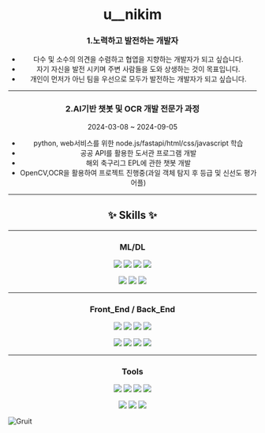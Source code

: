  <h1 align='center'><b>u__nikim</b></h1>

<h3 align='center'>1.노력하고 발전하는 개발자</h3>
<ul align='center'>
  <li>다수 및 소수의 의견을 수렴하고 협엽을 지향하는 개발자가 되고 싶습니다.</li>
  <li>자기 자신을 발전 시키며 주변 사람들을 도와 상생하는 것이 목표입니다.</li>
  <li>개인이 먼저가 아닌 팀을 우선으로 모두가 발전하는 개발자가 되고 싶습니다.</li>
</ul>

<hr>
<h3 align='center'>2.AI기반 챗봇 및 OCR 개발 전문가 과정</h3>
<p align='center'>2024-03-08 ~ 2024-09-05</p>
<ul align='center'>
  <li>python, web서비스를 위한 node.js/fastapi/html/css/javascript 학습</li>
  <li>공공 API를 활용한 도서관 프로그램 개발</li>
  <li>해외 축구리그 EPL에 관한 챗봇 개발</li>
  <li>OpenCV,OCR을 활용하여 프로젝트 진행중(과일 객체 탐지 후 등급 및 신선도 평가 어플)</li>
</ul>

<hr>
<h2 align='center'>
✨ Skills ✨
</h2>
<hr>

<h3 align="center"><b> ML/DL </b></h3>
<p align="center">
  <img src="https://img.shields.io/badge/Python-3776AB?style=for-the-badge&logo=python&logoColor=white"/>
  <img src="https://img.shields.io/badge/PyTorch-EE4C2C?style=for-the-badge&logo=pytorch&logoColor=white"/>
  <img src="https://img.shields.io/badge/Numpy-013243?style=for-the-badge&logo=numpy&logoColor=white"/>
  <img src="https://img.shields.io/badge/Pandas-150458?style=for-the-badge&logo=pandas&logoColor=white"/>
</p>
<p align="center">
  <img src="https://img.shields.io/badge/TensorFlow-FF6F00?style=for-the-badge&logo=tensorflow&logoColor=white"/>
  <img src="https://img.shields.io/badge/scikit--learn-F7931E?style=for-the-badge&logo=scikit-learn&logoColor=white"/>
  <img src="https://img.shields.io/badge/OpenCV-5C3EE8?style=for-the-badge&logo=opencv&logoColor=white"/>
</p>

<hr>
<h3 align="center"><b> Front_End / Back_End  </b></h3>
<p align="center">
  <img src="https://img.shields.io/badge/JavaScript-F7DF1E?style=for-the-badge&logo=javascript&logoColor=black"/>
  <img src="https://img.shields.io/badge/HTML5-E34F26?style=for-the-badge&logo=html5&logoColor=white"/>
  <img src="https://img.shields.io/badge/CSS3-1572B6?style=for-the-badge&logo=css3&logoColor=white"/>
  <img src="https://img.shields.io/badge/React_Native-20232A?style=for-the-badge&logo=react&logoColor=61DAFB"/>
</p>
<p align="center">
  <img src="https://img.shields.io/badge/Node.js-339933?style=for-the-badge&logo=nodedotjs&logoColor=white"/>
  <img src="https://img.shields.io/badge/FastAPI-009688?style=for-the-badge&logo=fastapi&logoColor=white"/>
  <img src="https://img.shields.io/badge/MySQL-4479A1?style=for-the-badge&logo=mysql&logoColor=white"/>
  <img src="https://img.shields.io/badge/MongoDB-47A248?style=for-the-badge&logo=mongodb&logoColor=white"/>
</p>

<hr>
<h3 align="center"><b> Tools </b></h3>
<p align="center">
  <img src="https://img.shields.io/badge/PyCharm-000000?style=for-the-badge&logo=pycharm&logoColor=white"/>
  <img src="https://img.shields.io/badge/Visual_Studio_Code-007ACC?style=for-the-badge&logo=visualstudiocode&logoColor=white"/>
  <img src="https://img.shields.io/badge/Git-F05032?style=for-the-badge&logo=git&logoColor=white"/>
  <img src="https://img.shields.io/badge/GitHub-181717?style=for-the-badge&logo=github&logoColor=white"/>
</p>
<p align="center">
  <img src="https://img.shields.io/badge/Adobe_Photoshop-31A8FF?style=for-the-badge&logo=adobephotoshop&logoColor=white"/>
  <img src="https://img.shields.io/badge/Adobe_Illustrator-FF9A00?style=for-the-badge&logo=adobeillustrator&logoColor=white"/>
  <img src="https://img.shields.io/badge/Figma-F24E1E?style=for-the-badge&logo=figma&logoColor=white"/>
</p>

![Gruit](<img width="1175" alt="Gruit" src="https://github.com/user-attachments/assets/f29de97d-d16f-4b57-807f-bf88e1ff37ba">
)
